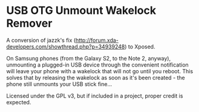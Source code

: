 USB OTG Unmount Wakelock Remover
================================

A conversion of jazzk's fix (http://forum.xda-developers.com/showthread.php?p=34939248) to Xposed.

On Samsung phones (from the Galaxy S2, to the Note 2, anyway), unmounting a plugged-in USB device through the convenient notification will leave your phone with a wakelock that will not go until you reboot.
This solves that by releasing the wakelock as soon as it's been created - the phone still unmounts your USB stick fine...

Licensed under the GPL v3, but if included in a project, proper credit is expected.
